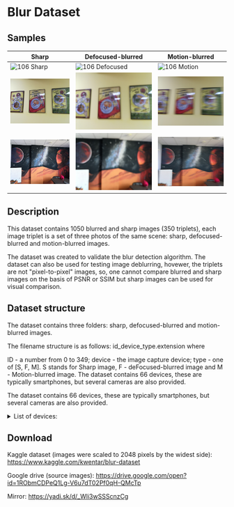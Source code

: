 # Blur Dataset

## Samples

|Sharp     | Defocused-blurred | Motion-blurred |
|-----------|-------|-------|
|![106 Sharp](/106_NIKON-D3400-35MM_S.JPG)| ![106 Defocused](/106_NIKON-D3400-35MM_F.JPG)| ![106 Motion](/106_NIKON-D3400-35MM_M.JPG)|
|![176 Sharp](samples/176_HONOR-7X_S.jpg)| ![176 Defocused](samples/176_HONOR-7X_F.jpg)| ![176 Motion](samples/176_HONOR-7X_M.jpg)|
|![180 Sharp](samples/180_HONOR-10_S.jpg)| ![180 Defocused](samples/180_HONOR-10_F.jpg)| ![180 Motion](samples/180_HONOR-10_M.jpg)|

## Description
This dataset contains 1050 blurred and sharp images (350 triplets), each image triplet is a set of three photos of the same scene: sharp, defocused-blurred and motion-blurred images.

The dataset was created to validate the blur detection algorithm. The dataset can also be used for testing image deblurring, hovewer, the triplets are not "pixel-to-pixel" images, so, one cannot compare blurred and sharp images on the basis of PSNR or SSIM but sharp images can be used for visual comparison.

## Dataset structure
The dataset contains three folders: sharp, defocused-blurred and motion-blurred images.

The filename structure is as follows: id_device_type.extension where

ID - a number from 0 to 349;
device - the image capture device;
type - one of [S, F, M]. S stands for Sharp image, F - deFocused-blurred image and M - Motion-blurred image.
The dataset contains 66 devices, these are typically smartphones, but several cameras are also provided.

The dataset contains 66 devices, these are typically smartphones, but several cameras are also provided.
<details> 
<summary>List of devices:</summary>
<p> 

|Device     | Amount|
|-----------|-------|
|HONOR-7X	| 37	|
|NIKON-D3400-18-55MM	| 37	|
|HONOR-8X	| 30	|
|IPHONE-SE	| 30	|
|NIKON-D3400-35MM	| 25	|
|XIAOMI-PROCOFONE-F1	| 23	|
|IPHONE-7	| 13	|
|IPHONE-6S	| 11	|
|XIAOMI-MI8-SE	| 9	|
|HONOR-10	| 8	|
|ASUS-ZENFONE-LIVE-ZB501KL	| 6	|
|HONOR-7C	| 6	|
|HUAWEI-P20-LITE	| 6	|
|SONY-NEX-5T	| 6	|
|XIAOMI-REDMI-7	| 6	|
|HUAWEI-P20	| 5	|
|IPHONE-8-PLUS	| 5	|
|SAMSUNG-GALAXY-J3	| 5	|
|HUAWEI-MATE20	| 4	|
|HUAWEI-Y9	| 4	|
|IPHONE-8	| 4	|
|CANON-6D-100MM	| 3	|
|HONOR-9	| 3	|
|HUAWEI-NOVA-LITE	| 3	|
|IPHONE-7-PLUS	| 3	|
|SAMSUNG-GALAXY-A8	| 3	|
|SAMSUNG-GALAXY-J5	| 3	|
|WILEYFOX-SWIFT-2-PLUS	| 3	|
|XIAOMI-REDMI-3S	| 3	|
|XIAOMI-REDMI-NOTE-7	| 3	|
|HONOR-6X	| 2	|
|HUAWEI-P30-PRO	| 2	|
|ONEPLUS-3T	| 2	|
|SAMSUNG-GALAXY-A5	| 2	|
|SAMSUNG-GALAXY-A6	| 2	|
|SAMSUNG-GALAXY-J7	| 2	|
|XIAOMI-REDMI-5-PLUS	| 2	|
|ASUS-ZE500KL	| 1	|
|BQ-5512L	| 1	|
|CANON-6D-70-200MM	| 1	|
|HONOR-4C	| 1	|
|HONOR-8	| 1	|
|HONOR-9-LITE	| 1	|
|HUAWEI-P-SMART	| 1	|
|HUAWEI-P30	| 1	|
|HUAWEI-P30-LITE	| 1	|
|IPHONE-5S	| 1	|
|IPHONE-6	| 1	|
|IPHONE-XR	| 1	|
|LG-Q6	| 1	|
|NOKIA-21	| 1	|
|PANASONIC-DMC-TZ35	| 1	|
|PRESTIGIO-MULTI-PHONE	| 1	|
|SAMSUNG-EDGE-7C	| 1	|
|SAMSUNG-GALAXY-7-NEO	| 1	|
|SAMSUNG-GALAXY-A3	| 1	|
|SAMSUNG-GALAXY-GRAND-PRIME	| 1	|
|SAMSUNG-GALAXY-GRAND-PRIME-PLUS	| 1	|
|SAMSUNG-GALAXY-S5	| 1	|
|SONY-XPERIA-E5	| 1	|
|XIAOMI-MI8-LITE	| 1	|
|XIAOMI-REDMI-4	| 1	|
|XIAOMI-REDMI-4A	| 1	|
|XIAOMI-REDMI-4X	| 1	|
|XIAOMI-REDMI-NOTE-4X	| 1	|
|XIAOMI-REDMI-NOTE-5A-PRIME	| 1	|
</p> 
</details>

## Download
Kaggle dataset (images were scaled to 2048 pixels by the widest side): https://www.kaggle.com/kwentar/blur-dataset

Google drive (source images): https://drive.google.com/open?id=1RObmCDPeQ1Lg-V6u7dT02Pf0qH-QMcTp

Mirror: https://yadi.sk/d/_Wli3wSSScnzCg
